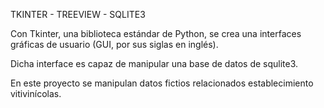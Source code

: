 TKINTER - TREEVIEW  - SQLITE3 

Con Tkinter,  una biblioteca estándar de Python, se crea una interfaces gráficas de usuario (GUI, por sus siglas en inglés). 

Dicha interface es capaz de manipular una base de datos de squlite3.

En este proyecto se manipulan datos fictios relacionados establecimiento vitivinícolas.

